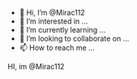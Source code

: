- 👋 Hi, I’m @Mirac112
- 👀 I’m interested in ...
- 🌱 I’m currently learning ...
- 💞️ I’m looking to collaborate on ...
- 📫 How to reach me ...

<!---
Mirac112/Mirac112 is a ✨ special ✨ repository because its `README.md` (this file) appears on your GitHub profile.
You can click the Preview link to take a look at your changes.
--->HI, im @Mirac112
